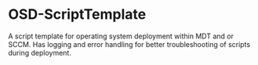 # OSD-ScriptTemplate
A script template for operating system deployment within MDT and or SCCM. Has logging and error handling for better troubleshooting of scripts during deployment.
